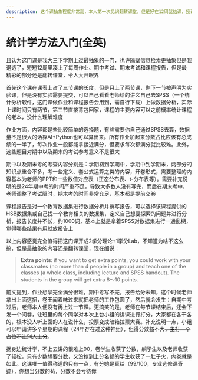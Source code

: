 ```yaml
---
description: 这个课抽象程度非常高，本人第一次见识翻转课堂，但是好在12周就结课，授课教师是Q.R Liang
---
```


# 统计学方法入门(全英)

且认为这门课是我大三下学期上过最抽象的一门，也许隔壁信息检索更抽象但是我退选了，短短12周里凑上了每周作业、期中考试、期末考试和课程报告，但是最精彩的部分还是翻转课堂，令人大开眼界

首先这个课在课表上占了三节课的长度，但是只上了两节课，剩下一节被声明为实验课，但是没有实验需要提交，可以自己看看老师给的讲义自己去SPSS（一个统计分析软件，这门课做作业和课程报告会用到，需自行下载）上做数据分析，实际上课时间只有两节，第三节直接背包回家，课程的主要内容可以之前概率统计课程的老本，没什么理解难度

作业方面，内容都是些比较简单的选择题，有些需要你自己通过SPSS去算，数据量不是很大的话靠AI+Python也可以算出来。所有作业加起来分数占比应该有总成绩的一半了，每次作业一般都能拿接近满分，但要求每次都满分就比较难。此外，这些题目对期中以及期末的考试参考意义不是很大

期中以及期末考的考查内容分别是：学期初到学期中，学期中到学期末，两部分的知识点重合不多，考一些定义、套公式运算之类的内容，开卷形式，需要整理的内容基本为老师的PPT和一些数值对应表（正态分布表、t-分布表等）。需要补充说明的是24年期中考的时间严重不足，导致大多数人没有写完，而后在期末考中，老师调整了考试限时，期末考的时间非常充足，基本都是提前交卷

课程报告是对一个教育数据集进行数据分析并撰写报告，可以选择该课程提供的HSB数据集或自己找一个教育相关的数据集，定义自己想要探索的问题并进行分析，报告长度并不长，约1000词，基本上就是拿着SPSS对数据集进行一通乱糊，觉得哪些结果有用就放报告上

以上内容感觉完全值得把这门课开成2学分理论+1学分Lab，不知道为啥不这么搞，但是最抽象的内容还是翻转课堂，现在细说：

> **Extra points**: if you want to get extra points, you could work with your classmates (no more than 4 people in a group) and teach one of the classes (a whole class, including lecture and SPSS handout). The students in the group will get extra 8～10 points.

前文提到，作业想拿完全满分很难，期中考写不完，报告给分未知，这个时候老师拿出上面这招，卷王闻着味过来就把老师的工作包圆了，然后就会发生：自期中考过后，老师本人便没有再上过一节课。更搞笑的是，老师在每节课结束后，还会下发一个问卷，让班里的每个同学对本次上台小组的讲课进行打分，大家都在各干各的，根本没人听上面的人在说什么，投票变成暗箱拉票大赛。补充说明一点，小组可以申请讲多个星期的课程（24年存在过这种神组），但得分效益不大~~，主打一个占位不让别人上分~~。

据身边统计学，不上去讲的很难上90，卷学生收获了分数，躺学生以及老师收获了轻松，只有少数想要分数，又没抢到上分名额的学生收获了一肚子火，内卷就是如此。这课唯一值得称道的只有一点，有分她是真给（99/100，专业选修课奇迹），你想当分数的苟，分数不会亏待你
